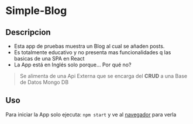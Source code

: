 # Simple-Blog

## Descripcion
- Esta app de pruebas muestra un Blog al cual se añaden posts.    
- Es totalmente educativo y no presenta mas funcionalidades q las basicas de una SPA en React
- La App está en Inglés solo porque... Por qué no?
> Se alimenta de una Api Externa que se encarga del **CRUD** a una Base de Datos Mongo DB

## Uso 
Para iniciar la App solo ejecuta:
`npm start` y ve al [navegador](http://localhost:3000) para verla
